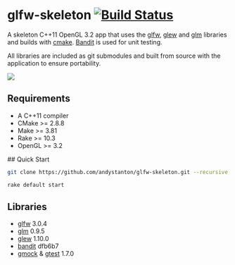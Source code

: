 # glfw-skeleton [![Build Status](https://travis-ci.org/andystanton/glfw-skeleton.png?branch=master)](https://travis-ci.org/andystanton/glfw-skeleton)

A skeleton C++11 OpenGL 3.2 app that uses the [glfw](http://www.glfw.org), [glew](http://glew.sourceforge.net/) and [glm](http://glm.g-truc.net/) libraries and builds with [cmake](http://www.cmake.org/). [Bandit](http://banditcpp.org/) is used for unit testing.

All libraries are included as git submodules and built from source with the application to ensure portability.

![](http://andystanton.github.io/glfw-skeleton/images/content/3.0/glfw-skeleton.png)

## Requirements

* A C++11 compiler
* CMake >= 2.8.8
* Make >= 3.81
* Rake >= 10.3
* OpenGL >= 3.2

## Quick Start

```sh
git clone https://github.com/andystanton/glfw-skeleton.git --recursive && cd glfw-skeleton

rake default start
```

## Libraries

* [glfw](http://www.glfw.org/) 3.0.4
* [glm](http://glm.g-truc.net/) 0.9.5
* [glew](http://glew.sourceforge.net/) 1.10.0
* [bandit](http://banditcpp.org/) dfb6b7
* [gmock](https://code.google.com/p/googlemock/) & [gtest](https://code.google.com/p/googletest/) 1.7.0
